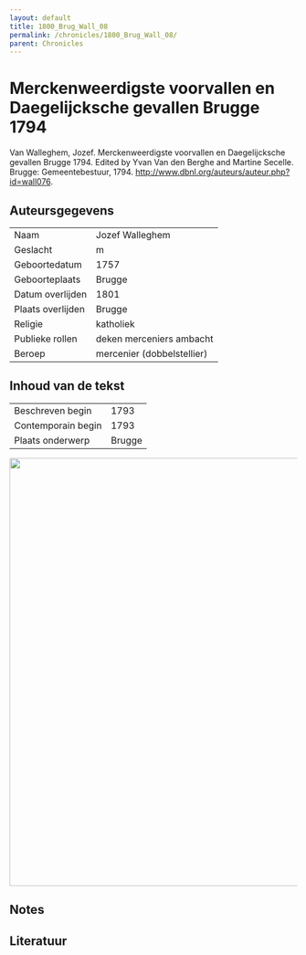 ```yaml
---
layout: default
title: 1800_Brug_Wall_08
permalink: /chronicles/1800_Brug_Wall_08/
parent: Chronicles
--- 
```



# Merckenweerdigste voorvallen en Daegelijcksche gevallen Brugge 1794 

Van Walleghem, Jozef. Merckenweerdigste voorvallen en Daegelijcksche gevallen Brugge 1794. Edited by Yvan Van den Berghe and Martine Secelle. Brugge: Gemeentebestuur, 1794. http://www.dbnl.org/auteurs/auteur.php?id=wall076. 

## Auteursgegevens 

| | | 
| --------------- | --------------- | 
| Naam | Jozef Walleghem | 
| Geslacht | m | 
| Geboortedatum | 1757 | 
| Geboorteplaats | Brugge | 
| Datum overlijden | 1801 | 
| Plaats overlijden | Brugge | 
| Religie | katholiek | 
| Publieke rollen | deken merceniers ambacht | 
| Beroep | mercenier (dobbelstellier) | 

## Inhoud van de tekst 

| | | 
| --------------- | --------------- | 
| Beschreven begin | 1793 | 
| Contemporain begin | 1793 | 
| Plaats onderwerp | Brugge | 

[<img src="..\..\barplots_chronicles\1800_Brug_Wall_08.jpg" width="750"/>](..\..\barplots_chronicles\1800_Brug_Wall_08.jpg) 

## Notes 

## Literatuur 

